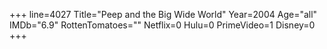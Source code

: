 +++
line=4027
Title="Peep and the Big Wide World"
Year=2004
Age="all"
IMDb="6.9"
RottenTomatoes=""
Netflix=0
Hulu=0
PrimeVideo=1
Disney=0
+++

